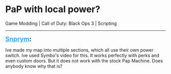 # PaP with local power?
Game Modding | Call of Duty: Black Ops 3 | Scripting

---
<strong style="font-size: 1.4em;"><span style="text-decoration: underline;text-decoration-color: #34a7f9;"><span style="color:#34a7f9;">Snprym</span></span>:</strong>

<p>Ive made my map into multiple sections, which all use their own power switch. Ive used Symbo&#39;s video for this. It works perfectly with perks and even custom doors. But it does not work with the stock Pap Machine. Does anybody know why that is?</p>

